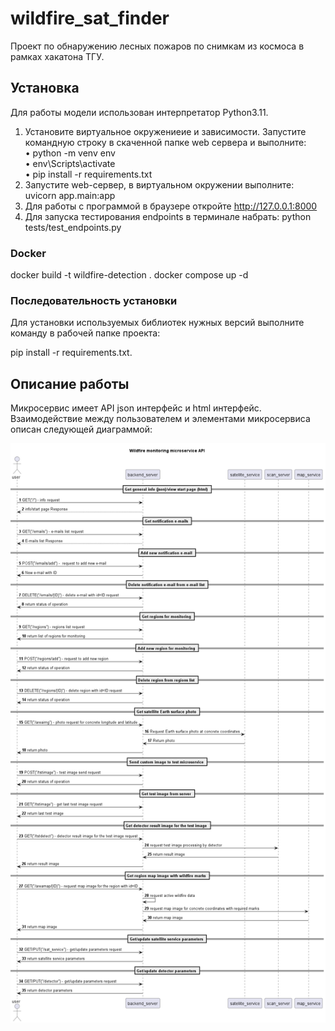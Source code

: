 # wildfire_sat_finder
Проект по обнаружению лесных пожаров по снимкам из космоса в рамках хакатона ТГУ.

## Установка

Для работы модели использован интерпретатор Python3.11.

1. Установите виртуальное окружениеие и зависимости. Запустите командную строку в скаченной папке web сервера и выполните:  
• python -m venv env  
• env\Scripts\activate  
• pip install -r requirements.txt  
2. Запустите web-сервер, в виртуальном окружении выполните: uvicorn app.main:app  
3. Для работы с программой в браузере откройте http://127.0.0.1:8000 
4. Для запуска тестирования endpoints в терминале набрать: python tests/test_endpoints.py
### Docker
docker build -t wildfire-detection .
docker compose up -d

### Последовательность установки
Для установки используемых библиотек нужных версий выполните команду в рабочей папке проекта:

pip install -r requirements.txt.

## Описание работы
Микросервис имеет API json интерфейс и html интерфейс. Взаимодействие между 
пользователем и элементами микросервиса описан следующей диаграммой:

![img.png](dataflow-Wildfire_monitoring_microservice_API.png)